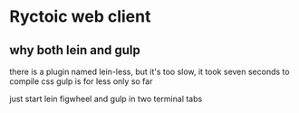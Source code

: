 Ryctoic web client
===================



why both lein and gulp
------------

there is a plugin named lein-less, but it's too slow, it took seven seconds to compile css
gulp is for less only so far

just start lein figwheel and gulp in two terminal tabs





